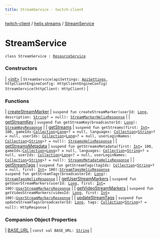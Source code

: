 ```yaml
---
title: StreamService - twitch-client
---
```


[twitch-client](../../index.html) / [helix.streams](../index.html) / [StreamService](./index.html)

# StreamService

`class StreamService : `[`ResourceService`](../../helix.http/-resource-service/index.html)

### Constructors

| [&lt;init&gt;](-init-.html) | `StreamService(apiSettings: `[`ApiSettings`](../../helix.http.credentials/-api-settings/index.html)`, httpClientEngineConfig: HttpClientEngineConfig)`<br>`StreamService(httpClient: HttpClient)` |

### Functions

| [createStreamMarker](create-stream-marker.html) | `suspend fun createStreamMarker(userId: `[`Long`](https://kotlinlang.org/api/latest/jvm/stdlib/kotlin/-long/index.html)`, description: `[`String`](https://kotlinlang.org/api/latest/jvm/stdlib/kotlin/-string/index.html)`? = null): `[`StreamMarkerHelixResponse`](../../helix.streams.markers/-stream-marker-helix-response/index.html) |
| [getStreamKey](get-stream-key.html) | `suspend fun getStreamKey(broadcasterId: `[`Long`](https://kotlinlang.org/api/latest/jvm/stdlib/kotlin/-long/index.html)`): `[`StreamKeyResponse`](../-stream-key-response/index.html) |
| [getStreams](get-streams.html) | `suspend fun getStreams(first: `[`Int`](https://kotlinlang.org/api/latest/jvm/stdlib/kotlin/-int/index.html)` = 100, gameIds: `[`Collection`](https://kotlinlang.org/api/latest/jvm/stdlib/kotlin.collections/-collection/index.html)`<`[`Long`](https://kotlinlang.org/api/latest/jvm/stdlib/kotlin/-long/index.html)`>? = null, languages: `[`Collection`](https://kotlinlang.org/api/latest/jvm/stdlib/kotlin.collections/-collection/index.html)`<`[`String`](https://kotlinlang.org/api/latest/jvm/stdlib/kotlin/-string/index.html)`>? = null, userIds: `[`Collection`](https://kotlinlang.org/api/latest/jvm/stdlib/kotlin.collections/-collection/index.html)`<`[`Long`](https://kotlinlang.org/api/latest/jvm/stdlib/kotlin/-long/index.html)`>? = null, userLoginNames: `[`Collection`](https://kotlinlang.org/api/latest/jvm/stdlib/kotlin.collections/-collection/index.html)`<`[`String`](https://kotlinlang.org/api/latest/jvm/stdlib/kotlin/-string/index.html)`>? = null): `[`StreamsHelixResponse`](../-streams-helix-response/index.html) |
| [getStreamsMetadata](get-streams-metadata.html) | `suspend fun getStreamsMetadata(first: `[`Int`](https://kotlinlang.org/api/latest/jvm/stdlib/kotlin/-int/index.html)` = 100, gameIds: `[`Collection`](https://kotlinlang.org/api/latest/jvm/stdlib/kotlin.collections/-collection/index.html)`<`[`Long`](https://kotlinlang.org/api/latest/jvm/stdlib/kotlin/-long/index.html)`>? = null, languages: `[`Collection`](https://kotlinlang.org/api/latest/jvm/stdlib/kotlin.collections/-collection/index.html)`<`[`String`](https://kotlinlang.org/api/latest/jvm/stdlib/kotlin/-string/index.html)`>? = null, userIds: `[`Collection`](https://kotlinlang.org/api/latest/jvm/stdlib/kotlin.collections/-collection/index.html)`<`[`Long`](https://kotlinlang.org/api/latest/jvm/stdlib/kotlin/-long/index.html)`>? = null, userLoginNames: `[`Collection`](https://kotlinlang.org/api/latest/jvm/stdlib/kotlin.collections/-collection/index.html)`<`[`String`](https://kotlinlang.org/api/latest/jvm/stdlib/kotlin/-string/index.html)`>? = null): `[`StreamsMetadataHelixResponse`](../../helix.streams.metadata/-streams-metadata-helix-response/index.html) |
| [getStreamTags](get-stream-tags.html) | `suspend fun getStreamTags(tagIds: `[`Collection`](https://kotlinlang.org/api/latest/jvm/stdlib/kotlin.collections/-collection/index.html)`<`[`String`](https://kotlinlang.org/api/latest/jvm/stdlib/kotlin/-string/index.html)`>? = null, first: `[`Int`](https://kotlinlang.org/api/latest/jvm/stdlib/kotlin/-int/index.html)` = 100): `[`StreamTagsHelixResponse`](../../helix.streams.tags/-stream-tags-helix-response/index.html)<br>`suspend fun getStreamTags(broadcasterId: `[`Long`](https://kotlinlang.org/api/latest/jvm/stdlib/kotlin/-long/index.html)`): `[`StreamTagsHelixResponse`](../../helix.streams.tags/-stream-tags-helix-response/index.html) |
| [getUserStreamMarkers](get-user-stream-markers.html) | `suspend fun getUserStreamMarkers(userId: `[`Long`](https://kotlinlang.org/api/latest/jvm/stdlib/kotlin/-long/index.html)`, first: `[`Int`](https://kotlinlang.org/api/latest/jvm/stdlib/kotlin/-int/index.html)` = 100): `[`UserStreamMarkersResponse`](../../helix.streams.markers/-user-stream-markers-response/index.html) |
| [getVideoStreamMarkers](get-video-stream-markers.html) | `suspend fun getVideoStreamMarkers(videoId: `[`Long`](https://kotlinlang.org/api/latest/jvm/stdlib/kotlin/-long/index.html)`, first: `[`Int`](https://kotlinlang.org/api/latest/jvm/stdlib/kotlin/-int/index.html)` = 100): `[`UserStreamMarkersResponse`](../../helix.streams.markers/-user-stream-markers-response/index.html) |
| [updateStreamTags](update-stream-tags.html) | `suspend fun updateStreamTags(broadcasterId: `[`Long`](https://kotlinlang.org/api/latest/jvm/stdlib/kotlin/-long/index.html)`, tags: `[`Collection`](https://kotlinlang.org/api/latest/jvm/stdlib/kotlin.collections/-collection/index.html)`<`[`String`](https://kotlinlang.org/api/latest/jvm/stdlib/kotlin/-string/index.html)`>? = null): HttpResponse` |

### Companion Object Properties

| [BASE_URL](-b-a-s-e_-u-r-l.html) | `const val BASE_URL: `[`String`](https://kotlinlang.org/api/latest/jvm/stdlib/kotlin/-string/index.html) |

